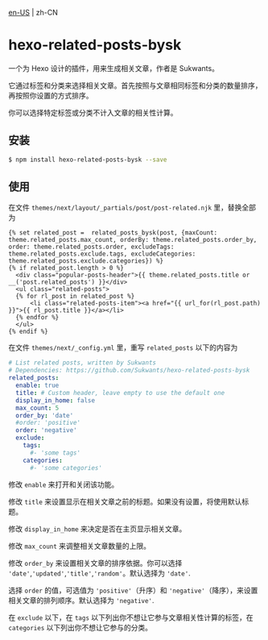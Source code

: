 [en-US](../README.md) | zh-CN

# hexo-related-posts-bysk

一个为 Hexo 设计的插件，用来生成相关文章，作者是 Sukwants。

它通过标签和分类来选择相关文章。首先按照与文章相同标签和分类的数量排序，再按照你设置的方式排序。

你可以选择特定标签或分类不计入文章的相关性计算。

## 安装

```sh
$ npm install hexo-related-posts-bysk --save
```

## 使用

在文件 `themes/next/layout/_partials/post/post-related.njk` 里，替换全部为

```njk
{% set related_post =  related_posts_bysk(post, {maxCount: theme.related_posts.max_count, orderBy: theme.related_posts.order_by, order: theme.related_posts.order, excludeTags: theme.related_posts.exclude.tags, excludeCategories: theme.related_posts.exclude.categories}) %}
{% if related_post.length > 0 %}
  <div class="popular-posts-header">{{ theme.related_posts.title or __('post.related_posts') }}</div>
  <ul class="related-posts">
  {% for rl_post in related_post %}
      <li class="related-posts-item"><a href="{{ url_for(rl_post.path) }}">{{ rl_post.title }}</a></li>
  {% endfor %}
  </ul>
{% endif %}
```

在文件 `themes/next/_config.yml` 里，重写 `related_posts` 以下的内容为

```yml
# List related posts, written by Sukwants
# Dependencies: https://github.com/Sukwants/hexo-related-posts-bysk
related_posts:
  enable: true
  title: # Custom header, leave empty to use the default one
  display_in_home: false
  max_count: 5
  order_by: 'date'
  #order: 'positive'
  order: 'negative'
  exclude:
    tags:
      #- 'some tags'
    categories:
      #- 'some categories'
```

修改 `enable` 来打开和关闭该功能。

修改 `title` 来设置显示在相关文章之前的标题。如果没有设置，将使用默认标题。

修改 `display_in_home` 来决定是否在主页显示相关文章。

修改 `max_count` 来调整相关文章数量的上限。

修改 `order_by` 来设置相关文章的排序依据。你可以选择 `'date'`,`'updated'`,`'title'`,`'random'`。默认选择为 `'date'`.

选择 `order` 的值，可选值为 `'positive'`（升序）和 `'negative'`（降序），来设置相关文章的排列顺序。默认选择为 `'negative'`.

在 `exclude` 以下，在 `tags` 以下列出你不想让它参与文章相关性计算的标签，在 `categories` 以下列出你不想让它参与的分类。
